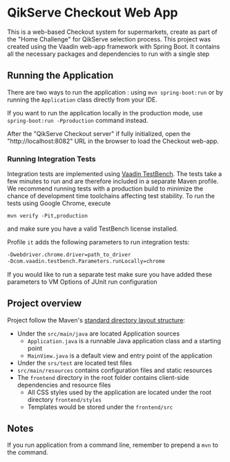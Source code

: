 # QikServe Checkout Web App

This is a web-based Checkout system for supermarkets, create as part of the "Home Challenge" for QikServe selection
process.
This project was created using the Vaadin web-app framework with Spring Boot.
It contains all the necessary packages and dependencies to run with a single step


## Running the Application
There are two ways to run the application :  using `mvn spring-boot:run` or by running the `Application` class directly from your IDE.

If you want to run the application locally in the production mode, use `spring-boot:run -Pproduction` command instead.

After the "QikServe Checkout server" if fully initialized, open the "http://localhost:8082" URL in the browser to load
the Checkout web-app.

### Running Integration Tests

Integration tests are implemented using [Vaadin TestBench](https://vaadin.com/testbench). The tests take a few minutes to run and are therefore included in a separate Maven profile. We recommend running tests with a production build to minimize the chance of development time toolchains affecting test stability. To run the tests using Google Chrome, execute

`mvn verify -Pit,production`

and make sure you have a valid TestBench license installed.

Profile `it` adds the following parameters to run integration tests:
```sh
-Dwebdriver.chrome.driver=path_to_driver
-Dcom.vaadin.testbench.Parameters.runLocally=chrome
```

If you would like to run a separate test make sure you have added these parameters to VM Options of JUnit run configuration

## Project overview

Project follow the Maven's [standard directory layout structure](https://maven.apache.org/guides/introduction/introduction-to-the-standard-directory-layout.html):
- Under the `src/main/java` are located Application sources
   - `Application.java` is a runnable Java application class and a starting point
   - `MainView.java` is a default view and entry point of the application
- Under the `srs/test` are located test files
- `src/main/resources` contains configuration files and static resources
- The `frontend` directory in the root folder contains client-side dependencies and resource files
   - All CSS styles used by the application are located under the root directory `frontend/styles`    
   - Templates would be stored under the `frontend/src`

## Notes

If you run application from a command line, remember to prepend a `mvn` to the command.
